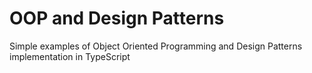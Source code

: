 # OOP and Design Patterns

Simple examples of Object Oriented Programming and Design Patterns implementation in TypeScript 